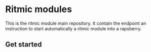 # Ritmic modules

This is the ritmic module main repository. 
It contain the endpoint an instruction to start automatically a ritmic module into a rapsberry.

## Get started
